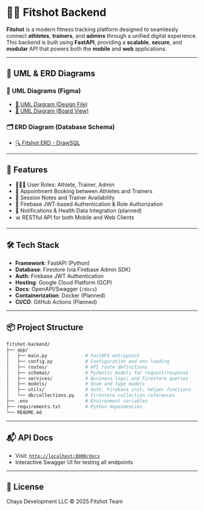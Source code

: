 # 🏋️‍♂️ Fitshot Backend

**Fitshot** is a modern fitness tracking platform designed to seamlessly connect **athletes**, **trainers**, and **admins** through a unified digital experience.  
This backend is built using **FastAPI**, providing a **scalable**, **secure**, and **modular** API that powers both the **mobile** and **web** applications.

---

## 📐 UML & ERD Diagrams

### 🔗 UML Diagrams (Figma)

- [📌 UML Diagram (Design File)](https://www.figma.com/design/o7grXz346zl7sIsAj0mFOh/Fitshot-UML-Diagrams?m=auto&t=T1rg7vqrFOAVz9ez-1)  
- [🧩 UML Diagram (Board View)](https://www.figma.com/board/Qynqkyf4CcqQ5HAOwKcexQ/UML-Diagram?node-id=0-1&p=f&t=wlaZjXYzl3bSWSPp-0)

### 🗂️ ERD Diagram (Database Schema)

- [🔍 Fitshot ERD - DrawSQL](https://drawsql.app/teams/fitshot/diagrams/fitshot-erd-diagram)

---

## 🚀 Features

- 🧑‍🤝‍🧑 User Roles: Athlete, Trainer, Admin
- 📆 Appointment Booking between Athletes and Trainers
- 📝 Session Notes and Trainer Availability
- 🔐 Firebase JWT-based Authentication & Role Authorization
- 🔔 Notifications & Health Data Integration (planned)
- 📊 RESTful API for both Mobile and Web Clients

---

## 🛠️ Tech Stack

- **Framework**: FastAPI (Python)
- **Database**: Firestore (via Firebase Admin SDK)
- **Auth**: Firebase JWT Authentication
- **Hosting**: Google Cloud Platform (GCP)
- **Docs**: OpenAPI/Swagger (`/docs`)
- **Containerization**: Docker (Planned)
- **CI/CD**: GitHub Actions (Planned)

---

## 📦 Project Structure

```bash
fitshot-backend/
├── app/
│   ├── main.py              # FastAPI entrypoint
│   ├── config.py            # Configuration and env loading
│   ├── routes/              # API route definitions
│   ├── schemas/             # Pydantic models for request/response
│   ├── services/            # Business logic and Firestore queries
│   ├── models/              # Enum and type models
│   ├── utils/               # Auth, Firebase init, helper functions
│   └── db/collections.py    # Firestore collection references
├── .env                     # Environment variables
├── requirements.txt         # Python dependencies
└── README.md
```

---

## 📬 API Docs

- Visit: [`http://localhost:8000/docs`](http://localhost:8000/docs)
- Interactive Swagger UI for testing all endpoints

---

## 📄 License

Chaya Development LLC © 2025 Fitshot Team
